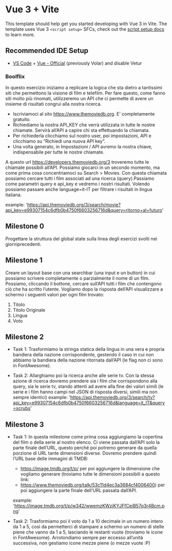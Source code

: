# Vue 3 + Vite

This template should help get you started developing with Vue 3 in Vite. The template uses Vue 3 `<script setup>` SFCs, check out the [script setup docs](https://v3.vuejs.org/api/sfc-script-setup.html#sfc-script-setup) to learn more.

## Recommended IDE Setup

- [VS Code](https://code.visualstudio.com/) + [Vue - Official](https://marketplace.visualstudio.com/items?itemName=Vue.volar) (previously Volar) and disable Vetur

### Boolflix

In questo esercizio iniziamo a replicare la logica che sta dietro a tantissimi siti che permettono la visione di film e telefilm.
Per fare questo, come fanno siti molto più rinomati, utilizzeremo un API che ci permette di avere un insieme di risultati congrui alla nostra ricerca.

 - Iscriviamoci al sito https://www.themoviedb.org. E’ completamente gratuito.
 - Richiediamo la nostra API_KEY che verrà utilizzata in tutte le nostre chiamate. Servirà all’API a capire chi sta effettuando la chiamata.
 - Per richiederla clicchiamo sul nostro user, poi impostazioni, API e clicchiamo su “Richiedi una nuova API key”.
 - Una volta generato, in Impostazioni / API avremo la nostra chiave, indispensabile per tutte le nostre chiamate.

A questo url https://developers.themoviedb.org/3 troveremo tutte le chiamate possibili all’API. Possiamo giocarci in un secondo momento, ma come prima cosa concentriamoci su Search > Movies.
Con questa chiamata possiamo cercare tutti i film associati ad una ricerca (query).Passiamo come parametri query e api_key e vedremo i nostri risultati. Volendo possiamo passare anche language=it-IT per filtrare i risultati in lingua italiana.

example: 'https://api.themoviedb.org/3/search/movie?api_key=e99307154c6dfb0b4750f6603256716d&query=ritorno+al+futuro'

## Milestone 0

Progettare la struttura del global state sulla linea degli esercizi svolti nei giorniprecedenti.

## Milestone 1

Creare un layout base con una searchbar (una input e un button) in cui possiamo scrivere completamente o parzialmente il nome di un film. Possiamo, cliccando il bottone, cercare sull’API tutti i film che contengono ciò che ha scritto l’utente. Vogliamo dopo la risposta dell’API visualizzare a schermo i seguenti valori per ogni film trovato:

1. Titolo
2. Titolo Originale
3. Lingua
4. Voto

## Milestone 2

- Task 1:
    Trasformiamo la stringa statica della lingua in una vera e propria bandiera della nazione corrispondente, gestendo il caso in cui non abbiamo la bandiera della nazione ritornata dall’API (le flag non ci sono in FontAwesome).

- Task 2:
    Allarghiamo poi la ricerca anche alle serie tv. Con la stessa azione di ricerca dovremo prendere sia i film che corrispondono alla query, sia le serie tv, stando attenti ad avere alla fine dei valori simili (le serie e i film hanno campi nel JSON di risposta diversi, simili ma non sempre identici)
    example: 'https://api.themoviedb.org/3/search/tv?api_key=e99307154c6dfb0b4750f6603256716d&language=it_IT&query=scrubs'

## Milestone 3

- Task 1:
    In questa milestone come prima cosa aggiungiamo la copertina del film o della serie al nostro elenco. Ci viene passata dall’API solo la parte finale dell’URL, questo perché poi potremo generare da quella porzione di URL tante dimensioni diverse.
    Dovremo prendere quindi l’URL base delle immagini di TMDB:
    - https://image.tmdb.org/t/p/ 
    per poi aggiungere la dimensione che vogliamo generare (troviamo tutte le dimensioni possibili a questo link:
    - https://www.themoviedb.org/talk/53c11d4ec3a3684cf4006400) 
    per poi aggiungere la parte finale dell’URL passata dall’API.

    example: 'https://image.tmdb.org/t/p/w342/wwemzKWzjKYJFfCeiB57q3r4Bcm.png'

- Task 2:
    Trasformiamo poi il voto da 1 a 10 decimale in un numero intero da 1 a 5, così da permetterci di stampare a schermo un numero di stelle piene che vanno da 1 a 5, lasciando le restanti vuote (troviamo le icone in FontAwesome). Arrotondiamo sempre per eccesso all’unità successiva, non gestiamo icone mezze piene (o mezze vuote :P)




